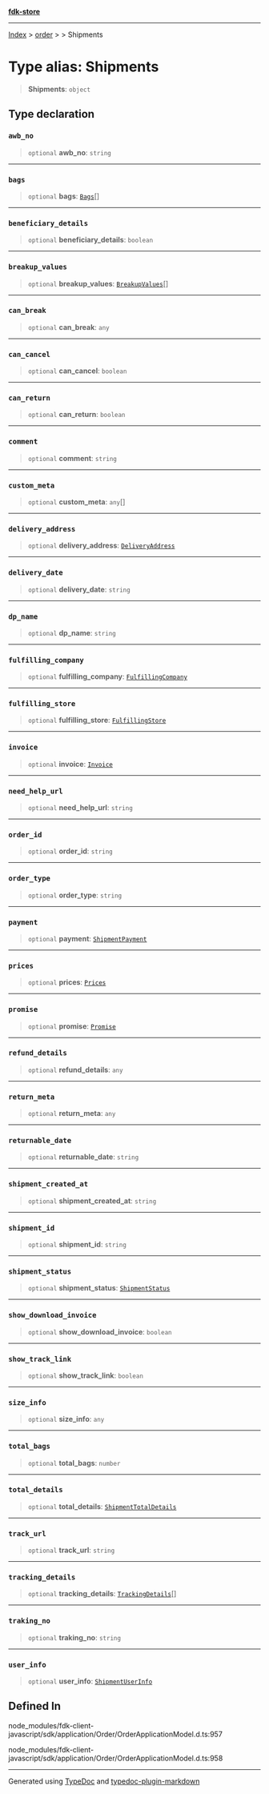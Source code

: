 [**fdk-store**](../../../README.md)
***

[Index](../../../API.md) > [order](../../README.md) > [<internal>](../README.md) > Shipments

# Type alias: Shipments

> **Shipments**: `object`

## Type declaration

### `awb_no`

> `optional` **awb\_no**: `string`

***

### `bags`

> `optional` **bags**: [`Bags`](type-alias.Bags.md)[]

***

### `beneficiary_details`

> `optional` **beneficiary\_details**: `boolean`

***

### `breakup_values`

> `optional` **breakup\_values**: [`BreakupValues`](type-alias.BreakupValues.md)[]

***

### `can_break`

> `optional` **can\_break**: `any`

***

### `can_cancel`

> `optional` **can\_cancel**: `boolean`

***

### `can_return`

> `optional` **can\_return**: `boolean`

***

### `comment`

> `optional` **comment**: `string`

***

### `custom_meta`

> `optional` **custom\_meta**: `any`[]

***

### `delivery_address`

> `optional` **delivery\_address**: [`DeliveryAddress`](type-alias.DeliveryAddress.md)

***

### `delivery_date`

> `optional` **delivery\_date**: `string`

***

### `dp_name`

> `optional` **dp\_name**: `string`

***

### `fulfilling_company`

> `optional` **fulfilling\_company**: [`FulfillingCompany`](type-alias.FulfillingCompany.md)

***

### `fulfilling_store`

> `optional` **fulfilling\_store**: [`FulfillingStore`](type-alias.FulfillingStore.md)

***

### `invoice`

> `optional` **invoice**: [`Invoice`](type-alias.Invoice.md)

***

### `need_help_url`

> `optional` **need\_help\_url**: `string`

***

### `order_id`

> `optional` **order\_id**: `string`

***

### `order_type`

> `optional` **order\_type**: `string`

***

### `payment`

> `optional` **payment**: [`ShipmentPayment`](type-alias.ShipmentPayment.md)

***

### `prices`

> `optional` **prices**: [`Prices`](type-alias.Prices.md)

***

### `promise`

> `optional` **promise**: [`Promise`](type-alias.Promise.md)

***

### `refund_details`

> `optional` **refund\_details**: `any`

***

### `return_meta`

> `optional` **return\_meta**: `any`

***

### `returnable_date`

> `optional` **returnable\_date**: `string`

***

### `shipment_created_at`

> `optional` **shipment\_created\_at**: `string`

***

### `shipment_id`

> `optional` **shipment\_id**: `string`

***

### `shipment_status`

> `optional` **shipment\_status**: [`ShipmentStatus`](type-alias.ShipmentStatus.md)

***

### `show_download_invoice`

> `optional` **show\_download\_invoice**: `boolean`

***

### `show_track_link`

> `optional` **show\_track\_link**: `boolean`

***

### `size_info`

> `optional` **size\_info**: `any`

***

### `total_bags`

> `optional` **total\_bags**: `number`

***

### `total_details`

> `optional` **total\_details**: [`ShipmentTotalDetails`](type-alias.ShipmentTotalDetails.md)

***

### `track_url`

> `optional` **track\_url**: `string`

***

### `tracking_details`

> `optional` **tracking\_details**: [`TrackingDetails`](type-alias.TrackingDetails.md)[]

***

### `traking_no`

> `optional` **traking\_no**: `string`

***

### `user_info`

> `optional` **user\_info**: [`ShipmentUserInfo`](type-alias.ShipmentUserInfo.md)

## Defined In

node\_modules/fdk-client-javascript/sdk/application/Order/OrderApplicationModel.d.ts:957

node\_modules/fdk-client-javascript/sdk/application/Order/OrderApplicationModel.d.ts:958

***
Generated using [TypeDoc](https://typedoc.org/) and [typedoc-plugin-markdown](https://www.npmjs.com/package/typedoc-plugin-markdown)

